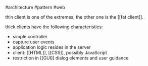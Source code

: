 #architecture #pattern #web 

thin client is one of the extremes, the other one is the [[fat client]].

thick clients have the following characteristics:
- simple controller
- capture user events
- application logic resides in the server
- client: [[HTML]], [[CSS]], possibly JavaScript
- restriction in [[GUI]] dialog elements and user guidance